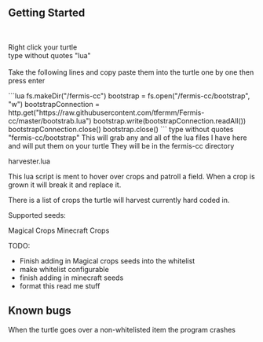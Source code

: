 <h2>Getting Started</h2>
<br>
<p>Right click your turtle<br>
type without quotes "lua"<br>
<br>
Take the following lines and copy paste them into the turtle one by one then press enter<br></p>
```lua
fs.makeDir("/fermis-cc")
bootstrap = fs.open("/fermis-cc/bootstrap", "w")
bootstrapConnection = http.get("https://raw.githubusercontent.com/tfermm/Fermis-cc/master/bootstrab.lua")
bootstrap.write(bootstrapConnection.readAll())
bootstrapConnection.close()
bootstrap.close()
```
type without quotes "fermis-cc/bootstrap"
This will grab any and all of the lua files I have here and will put them on your turtle
They will be in the fermis-cc directory

harvester.lua

This lua script is ment to hover over crops and patroll a field.
When a crop is grown it will break it and replace it.

There is a list of crops the turtle will harvest currently hard coded in.

Supported seeds:

Magical Crops
Minecraft Crops

TODO:
<ul>
<li>Finish adding in Magical crops seeds into the whitelist</li>
<li>make whitelist configurable</li>
<li>finish adding in minecraft seeds</li>
<li>format this read me stuff</li>
</ul>
<h2>Known bugs</h2>
When the turtle goes over a non-whitelisted item the program crashes
